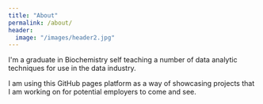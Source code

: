 ```yaml
---
title: "About"
permalink: /about/
header:
  image: "/images/header2.jpg"
---
```


I'm a graduate in Biochemistry self teaching a number of data analytic techniques for use in the data industry.

I am using this GitHub pages platform as a way of showcasing projects that I am working on for potential employers to come and see.
